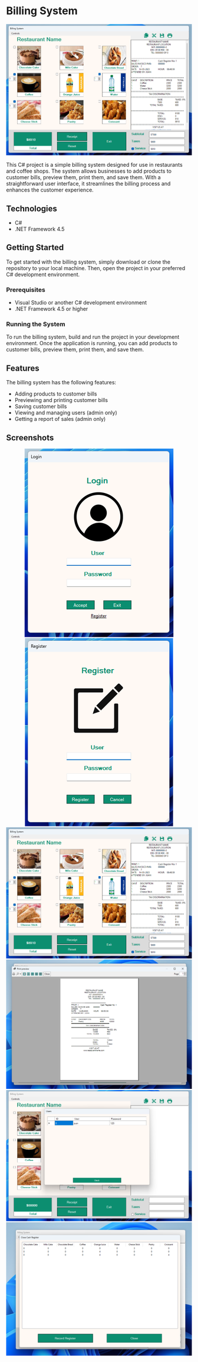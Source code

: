 # Billing System

![App principal screen](assets/github/ppScreen.png)

This C# project is a simple billing system designed for use in restaurants and coffee shops. The system allows businesses to add products to customer bills, preview them, print them, and save them. With a straightforward user interface, it streamlines the billing process and enhances the customer experience.

## Technologies

- C#
- .NET Framework 4.5

## Getting Started

To get started with the billing system, simply download or clone the repository to your local machine. Then, open the project in your preferred C# development environment.

### Prerequisites

- Visual Studio or another C# development environment
- .NET Framework 4.5 or higher

### Running the System

To run the billing system, build and run the project in your development environment. Once the application is running, you can add products to customer bills, preview them, print them, and save them.

## Features

The billing system has the following features:

- Adding products to customer bills
- Previewing and printing customer bills
- Saving customer bills
- Viewing and managing users (admin only)
- Getting a report of sales (admin only)

## Screenshots

<section align="center">
    <img src="./assets/github/loginScreen.png" alt="Login Screen">
    <img src="./assets/github/register.png" alt="Register Screen">
    <img src="./assets/github/ppScreen.png" alt="Principal Screen">
    <img src="./assets/github/saveReceipt.png" alt="Save Receipt screen">
    <img src="./assets/github/users.png" alt="View Users screen">
    <img src="./assets/github/closeCash.png" alt="Close Cashier screen">
</section>
